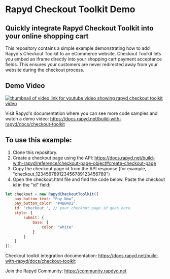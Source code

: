 # Rapyd Checkout Toolkit Demo

## Quickly integrate Rapyd Checkout Toolkit into your online shopping cart

This repository contains a simple example demonstrating how to add Rapyd's Checkout Toolkit to an eCommerce website. Checkout Toolkit lets you embed an iframe directly into your shopping cart payment acceptance fields. This ensures your customers are never redirected away from your website during the checkout process.

## Demo Video
[![thumbnail of video link for youtube video showing rapyd checkout toolkit video](https://files.readme.io/a4897c1-Youtube_Thumbnail_-_Rapyd_Bytles_-_Checkout_Toolkit2x.png)](https://youtu.be/3a788d8NFCc)

Visit Rapyd's documentation where you can see more code samples and watch a demo video: https://docs.rapyd.net/build-with-rapyd/docs/checkout-toolkit

## To use this example:

1. Clone this repository.
2. Create a checkout page using the API: https://docs.rapyd.net/build-with-rapyd/reference/checkout-page-object#create-checkout-page
3. Copy the checkout page id from the API response (for example, "checkout_123456789123456789123456789")
4. Open the checkout.html file and find the code below. Paste the checkout id in the "id" field:

```javascript
let checkout = new RapydCheckoutToolkit({
    pay_button_text: "Pay Now",
    pay_button_color: "#4BB4D2",
    id: "checkout_", // your checkout page id goes here
    style: {
        submit: {
            base: {
                color: "white"
            }
        }
    }
});
```

Checkout toolkit integration documentation:
https://docs.rapyd.net/build-with-rapyd/docs/checkout-toolkit

Join the Rapyd Community:
https://community.rapdyd.net 
